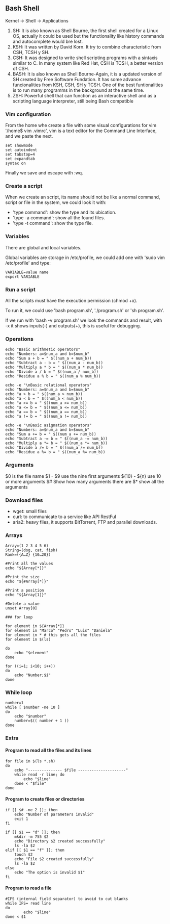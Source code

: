 ## Bash Shell

Kernel -> Shell -> Applications

1. SH: It is also known as Shell Bourne, the first shell created for a Linux OS, actually it could be used but the functionality like history commands and  autocomplete would bre lost.
2. KSH: It was written by David Korn. It try to combine characteristic from CSH, TCSH y SH.
3. CSH: It was designed to write shell scripting programs with a sintaxis similar to C. In many system like Red Hat, CSH is TCSH, a better version of CSH.
4. BASH: It is also known as Shell Bourne-Again, it is a updated version of SH created by Free Software Fundation. It has some advance funcionalities from KSH, CSH, SH y TCSH. One of the best funtionalities is to run many programms in the background at the same time.
5. ZSH: Powerful shell that can function as an interactive shell and as a scripting language interpreter, still being Bash compatible

### Vim configuration
From the home whe create a file with some visual configurations for vim '/home$ vim .vimrc', vim is a text editor for the Command Line Interface, and we paste the next.

```
set showmode
set autoindent
set tabstop=4
set expandtab
syntax on
```

Finally we save and escape with :wq.

### Create a script

When we create an script, its name should not be like a normal command, script or file in the system, we could look it with:

- 'type command': show the type and its ubication.
- 'type -a command': show all the found files.
- 'type -t command': show the type file.

### Variables

There are global and local variables.

Global variables are storage in /etc/profile, we could add one with 'sudo vim /etc/profile' and type:

```
VARIABLE=value name
export VARIABLE
```

### Run a script

All the scripts must have the execution permission (chmod +x).

To run it, we could use 'bash program.sh', './program.sh' or 'sh program.sh'.

If we run with 'bash -v program.sh' we look the commands and result, with -x it shows inputs(-) and outputs(+), this is useful for debugging.

### Operations

```
echo "Basic arithmetic operators"
echo "Numbers: a=$num_a and b=$num_b"
echo "Sum a + b = " $((num_a + num_b))
echo "Subtract a - b = " $((num_a - num_b))
echo "Multiply a * b = " $((num_a * num_b))
echo "Divide a / b = " $((num_a / num_b))
echo "Residue a % b = " $((num_a % num_b))

echo -e "\nBasic relational operators"
echo "Numbers: a=$num_a and b=$num_b"
echo "a > b = " $((num_a > num_b))
echo "a < b = " $((num_a < num_b))
echo "a >= b = " $((num_a >= num_b))
echo "a <= b = " $((num_a <= num_b))
echo "a == b = " $((num_a == num_b))
echo "a != b = " $((num_a != num_b))

echo -e "\nBasic asignation operators"
echo "Numbers: a=$num_a and b=$num_b"
echo "Sum a += b = " $((num_a += num_b))
echo "Subtract a -= b = " $((num_a -= num_b))
echo "Multiply a *= b = " $((num_a *= num_b))
echo "Divide a /= b = " $((num_a /= num_b))
echo "Residue a %= b = " $((num_a %= num_b))
```

### Arguments

$0 is the file name
$1 - $9 use the nine first arguments
${10} - ${n} use 10 or more arguments
$# Show how many arguments there are
$* show all the arguments

### Download files
- wget: small files
- curl: to communicate to a service like API RestFul
- aria2: heavy files, it supports BitTorrent, FTP and parallel downloads.

### Arrays

```
Array=(1 2 3 4 5 6)
String=(dog, cat, fish)
Rank=({A…Z} {10…20})

#Print all the values
echo "${Array[*]}"

#Print the size
echo "${#Array[*]}"

#Print a position
echo "${Array[1]}"

#Delete a value
unset Array[0]

### for loop

for element in ${Array[*]}
for element in "Marco" "Pedro" "Luis" "Daniela"
for element in * # this gets all the files
for element in $(ls)

do
    echo "$element"
done

for ((i=1; i<10; i++))
do
    echo "Number;$i"
done
```

### While loop

```
number=1
while [ $number -ne 10 ]
do
    echo "$number"
    number=$(( number + 1 ))
done
```

### Extra

#### Program to read all the files and its lines

```
for file in $(ls *.sh)
do
	echo "--------------- $file ---------------------"
	while read -r line; do
		echo "$line"
	done < "$file"
done
```

#### Program to create files or directories

```
if [[ $# -ne 2 ]]; then
    echo "Number of parameters invalid"
    exit 1
fi

if [[ $1 == "d" ]]; then
    mkdir -m 755 $2
    echo "Directory $2 created successfully"
    ls -la $2
elif [[ $1 == "f" ]]; then
    touch $2
    echo "File $2 created successfully"
    ls -la $2
else
    echo "The option is invalid $1"
fi
```

#### Program to read a file

```
#IFS (internal field separator) to avoid to cut blanks
while IFS= read line
do
        echo "$line"
done < $1
```
